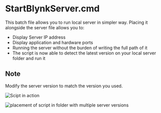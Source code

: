# StartBlynkServer.cmd

This batch file allows you to run local server in simpler way. Placing it alongside the server file allows you to:

- Display Server IP address
- Display application and hardware ports
- Running the server without the burden of writing the full path of it
- The script is now able to detect the latest version on your local server folder and run it

## Note
Modify the server version to match the version you used.

![Scipt in action](https://s16.postimg.org/awmfis8it/2016_09_08_22_47_01.png)

![placement of script in folder with multiple server versions](https://s9.postimg.org/tjo9ysnzj/2016_09_08_22_52_31.png)

